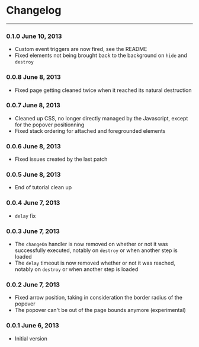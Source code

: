 Changelog
=========

---

### 0.1.0    June 10, 2013

* Custom event triggers are now fired, see the README
* Fixed elements not being brought back to the background on `hide` and `destroy`

### 0.0.8    June 8, 2013

* Fixed page getting cleaned twice when it reached its natural destruction

### 0.0.7    June 8, 2013

* Cleaned up CSS, no longer directly managed by the Javascript, except for the popover positionning
* Fixed stack ordering for attached and foregrounded elements

### 0.0.6    June 8, 2013

* Fixed issues created by the last patch

### 0.0.5    June 8, 2013

* End of tutorial clean up

### 0.0.4    June 7, 2013

* `delay` fix

### 0.0.3    June 7, 2013

* The `changeOn` handler is now removed on whether or not it was successfully executed, notably on `destroy` or when another step is loaded
* The `delay` timeout is now removed whether or not it was reached, notably on `destroy` or when another step is loaded

### 0.0.2    June 7, 2013

* Fixed arrow position, taking in consideration the border radius of the popover
* The popover can't be out of the page bounds anymore (experimental)

### 0.0.1    June 6, 2013

* Initial version